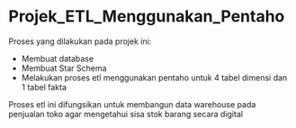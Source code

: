 # Projek_ETL_Menggunakan_Pentaho
Proses yang dilakukan pada projek ini: 
- Membuat database
- Membuat Star Schema
- Melakukan proses etl menggunakan pentaho untuk 4 tabel dimensi dan 1 tabel fakta

Proses etl ini difungsikan untuk membangun data warehouse pada penjualan toko agar mengetahui sisa stok barang secara digital
